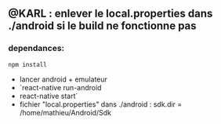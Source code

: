 ## @KARL : enlever le local.properties dans ./android si le build ne fonctionne pas


### dependances:
`npm install`



- lancer android + emulateur
- `react-native run-android
- react-native start` 
- fichier "local.properties" dans ./android :  sdk.dir = /home/mathieu/Android/Sdk
